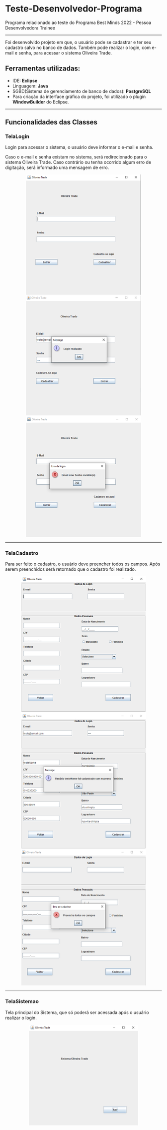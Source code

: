 # Teste-Desenvolvedor-Programa
Programa relacionado ao teste do Programa Best Minds 2022 - Pessoa Desenvolvedora Trainee
<hr>

<p>Foi desenvolvido projeto em que, o usuário pode se cadastrar e ter seu cadastro salvo no banco de dados. Também pode realizar o login, com e-mail e senha, para acessar o sistema Oliveira Trade.</p>

<h2>Ferramentas utilizadas:</h2>
<ul>
  <li>IDE: <b>Eclipse</b></li>
  <li>Linguagem: <b>Java</b></li>
  <li>SGBD(Sistema de gerenciamento de banco de dados): <b>PostgreSQL</b></li>
  <li>Para criação da interface gráfica do projeto, foi utilizado o plugin <b>WindowBuilder</b> do Eclipse.</li>
</ul>
<hr>

<h2>Funcionalidades das Classes</h2>
<h3>TelaLogin</h3>
<p>Login para acessar o sistema, o usuário deve informar o e-mail e senha.</p>
<p>Caso o e-mail e senha existam no sistema, será redirecionado para o sistema Oliveira Trade. Caso contrário ou tenha ocorrido algum erro de digitação, será informado uma mensagem de erro.</p>

<p align="center">
    <img width="370" src="imgs/read_me/TelaLogin.png">
    <img width="370" src="imgs/read_me/TelaLogin_sucesso.png">
    <img width="370" src="imgs/read_me/TelaLogin_erro.png">
</p>  
<hr>


<h3>TelaCadastro</h3>
<p>Para ser feito o cadastro, o usuário deve preencher todos os campos. Após serem preenchidos será retornado que o cadastro foi realizado.</p>
<p align="center">
    <img width="400" src="imgs/read_me/TelaCadastro.png">
    <img width="400" src="imgs/read_me/TelaCadastro_sucesso.png">
    <img width="400" src="imgs/read_me/TelaCadastro_erro.png">
</p>  
<hr>

<h3>TelaSistemao</h3>
<p>Tela principal do Sistema, que só poderá ser acessada após o usuário realizar o login.</p>
<p align="center">
    <img width="350" src="imgs/read_me/TelaSistema.png">
</p> 





